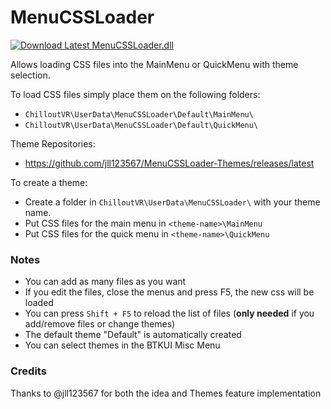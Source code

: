 # MenuCSSLoader

[![Download Latest MenuCSSLoader.dll](../.Resources/DownloadButtonEnabled.svg "Download Latest MenuCSSLoader.dll")](https://github.com/kafeijao/Kafe_CVR_Mods/releases/latest/download/MenuCSSLoader.dll)

Allows loading CSS files into the MainMenu or QuickMenu with theme selection.

To load CSS files simply place them on the following folders:

- `ChilloutVR\UserData\MenuCSSLoader\Default\MainMenu\`
- `ChilloutVR\UserData\MenuCSSLoader\Default\QuickMenu\`

Theme Repositories:

- https://github.com/jll123567/MenuCSSLoader-Themes/releases/latest

To create a theme:

- Create a folder in `ChilloutVR\UserData\MenuCSSLoader\` with your theme name.
- Put CSS files for the main menu in `<theme-name>\MainMenu`
- Put CSS files for the quick menu in `<theme-name>\QuickMenu`

### Notes

- You can add as many files as you want
- If you edit the files, close the menus and press F5, the new css will be loaded
- You can press `Shift + F5` to reload the list of files (__only needed__ if you add/remove files or change themes)
- The default theme "Default" is automatically created
- You can select themes in the BTKUI Misc Menu

### Credits

Thanks to @jll123567 for both the idea and Themes feature implementation
